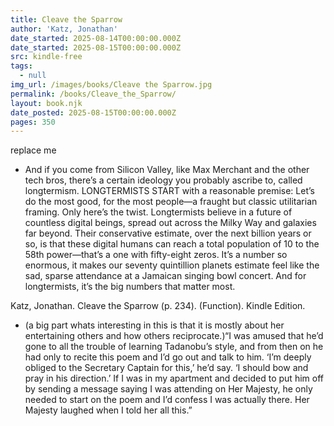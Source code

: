 ```yaml
---
title: Cleave the Sparrow
author: 'Katz, Jonathan'
date_started: 2025-08-14T00:00:00.000Z
date_started: 2025-08-15T00:00:00.000Z
src: kindle-free
tags:
  - null
img_url: /images/books/Cleave the Sparrow.jpg
permalink: /books/Cleave_the_Sparrow/
layout: book.njk
date_posted: 2025-08-15T00:00:00.000Z
pages: 350
---
```

replace me

* <span meta="69@2025-08-15T13:23:27.113Z"></span> And if you come from Silicon Valley, like Max Merchant and the other tech bros, there’s a certain ideology you probably ascribe to, called longtermism. LONGTERMISTS START with a reasonable premise: Let’s do the most good, for the most people—a fraught but classic utilitarian framing. Only here’s the twist. Longtermists believe in a future of countless digital beings, spread out across the Milky Way and galaxies far beyond. Their conservative estimate, over the next billion years or so, is that these digital humans can reach a total population of 10 to the 58th power—that’s a one with fifty-eight zeros. It’s a number so enormous, it makes our seventy quintillion planets estimate feel like the sad, sparse attendance at a Jamaican singing bowl concert. And for longtermists, it’s the big numbers that matter most.

Katz, Jonathan. Cleave the Sparrow (p. 234). (Function). Kindle Edition. 

* <span meta="47.3@2025-08-15T23:20:02.634Z"></span> (a big part whats interesting in this is that it is mostly about her entertaining others and how others reciprocate.)“I was amused that he’d gone to all the trouble of learning Tadanobu’s style, and from then on he had only to recite this poem and I’d go out and talk to him. ‘I’m deeply obliged to the Secretary Captain for this,’ he’d say. ‘I should bow and pray in his direction.’ If I was in my apartment and decided to put him off by sending a message saying I was attending on Her Majesty, he only needed to start on the poem and I’d confess I was actually there. Her Majesty laughed when I told her all this.”
